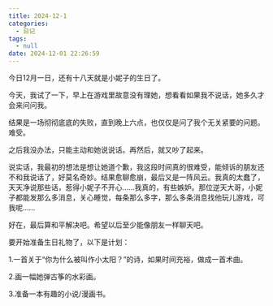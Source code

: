 ```yaml
---
title: 2024-12-1
categories:
  - 日记
tags:
  - null
date: 2024-12-01 22:26:59
---
```


今日12月一日，还有十八天就是小妮子的生日了。

今天，我试了一下，早上在游戏里故意没有理她，想看看如果我不说话，她多久才会来问问我。

结果是一场彻彻底底的失败，直到晚上六点，也仅仅是问了我个无关紧要的问题。难受。

之后我没办法，只能主动和她说说话。再然后，就又吵了起来。

说实话，我最初的想法是想让她道个歉，我这段时间真的很难受，能倾诉的朋友还不和我说话了，好莫名奇妙。结果愈聊愈崩，最后又是一阵风云。我真的太蠢了，天天净说那些话，惹得小妮子不开心......我真的，有些嫉妒。那位逆天大哥，小妮子都能发那么多消息，关心睡觉，每条那么多字，那么多条消息找他玩儿游戏，可我呢......

好在，最后算和平解决吧。希望以后至少能像朋友一样聊天吧。

要开始准备生日礼物了，以下是计划：

1.一首关于“你为什么被叫作小太阳？”的诗，如果时间充裕，做成一首术曲。

2.画一幅她弹古筝的水彩画。

3.准备一本有趣的小说/漫画书。